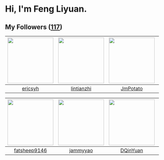 # Hi, I'm Feng Liyuan.

## My Followers ([117](https://github.com/SunRunAway?tab=followers))

| <img src="https://avatars.githubusercontent.com/u/10498732?v=4" width="150" height="150" /> | <img src="https://avatars.githubusercontent.com/u/1457382?v=4" width="150" height="150" /> | <img src="https://avatars.githubusercontent.com/u/1446531?v=4" width="150" height="150" /> | <img src="https://avatars.githubusercontent.com/u/566037?v=4" width="150" height="150" /> |
| :-----------------------------------------------------------------------------------------: | :----------------------------------------------------------------------------------------: | :----------------------------------------------------------------------------------------: | :---------------------------------------------------------------------------------------: |
|                            [ericsyh](https://github.com/ericsyh)                            |                         [lintianzhi](https://github.com/lintianzhi)                        |                           [JmPotato](https://github.com/JmPotato)                          |                         [shijiayun](https://github.com/shijiayun)                         |

| <img src="https://avatars.githubusercontent.com/u/11855957?v=4" width="150" height="150" /> | <img src="https://avatars.githubusercontent.com/u/38520451?v=4" width="150" height="150" /> | <img src="https://avatars.githubusercontent.com/u/23725000?v=4" width="150" height="150" /> | <img src="https://avatars.githubusercontent.com/u/31336171?v=4" width="150" height="150" /> |
| :-----------------------------------------------------------------------------------------: | :-----------------------------------------------------------------------------------------: | :-----------------------------------------------------------------------------------------: | :-----------------------------------------------------------------------------------------: |
|                       [fatsheep9146](https://github.com/fatsheep9146)                       |                           [jammyyao](https://github.com/jammyyao)                           |                           [DQinYuan](https://github.com/DQinYuan)                           |                      [ruanjiancaipu](https://github.com/ruanjiancaipu)                      |